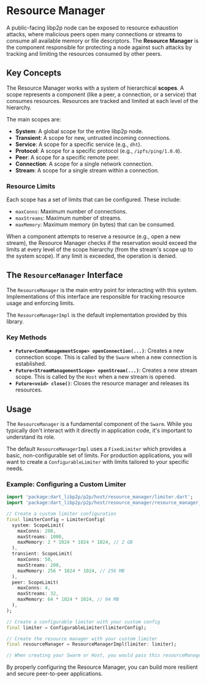 # Resource Manager

A public-facing libp2p node can be exposed to resource exhaustion attacks, where malicious peers open many connections or streams to consume all available memory or file descriptors. The **Resource Manager** is the component responsible for protecting a node against such attacks by tracking and limiting the resources consumed by other peers.

## Key Concepts

The Resource Manager works with a system of hierarchical **scopes**. A scope represents a component (like a peer, a connection, or a service) that consumes resources. Resources are tracked and limited at each level of the hierarchy.

The main scopes are:
-   **System**: A global scope for the entire libp2p node.
-   **Transient**: A scope for new, untrusted incoming connections.
-   **Service**: A scope for a specific service (e.g., `dht`).
-   **Protocol**: A scope for a specific protocol (e.g., `/ipfs/ping/1.0.0`).
-   **Peer**: A scope for a specific remote peer.
-   **Connection**: A scope for a single network connection.
-   **Stream**: A scope for a single stream within a connection.

### Resource Limits

Each scope has a set of limits that can be configured. These include:
-   `maxConns`: Maximum number of connections.
-   `maxStreams`: Maximum number of streams.
-   `maxMemory`: Maximum memory (in bytes) that can be consumed.

When a component attempts to reserve a resource (e.g., open a new stream), the Resource Manager checks if the reservation would exceed the limits at every level of the scope hierarchy (from the stream's scope up to the system scope). If any limit is exceeded, the operation is denied.

## The `ResourceManager` Interface

The `ResourceManager` is the main entry point for interacting with this system. Implementations of this interface are responsible for tracking resource usage and enforcing limits.

The `ResourceManagerImpl` is the default implementation provided by this library.

### Key Methods

-   **`Future<ConnManagementScope> openConnection(...)`**: Creates a new connection scope. This is called by the `Swarm` when a new connection is established.
-   **`Future<StreamManagementScope> openStream(...)`**: Creates a new stream scope. This is called by the `Host` when a new stream is opened.
-   **`Future<void> close()`**: Closes the resource manager and releases its resources.

## Usage

The `ResourceManager` is a fundamental component of the `Swarm`. While you typically don't interact with it directly in application code, it's important to understand its role.

The default `ResourceManagerImpl` uses a `FixedLimiter` which provides a basic, non-configurable set of limits. For production applications, you will want to create a `ConfigurableLimiter` with limits tailored to your specific needs.

### Example: Configuring a Custom Limiter

```dart
import 'package:dart_libp2p/p2p/host/resource_manager/limiter.dart';
import 'package:dart_libp2p/p2p/host/resource_manager/resource_manager_impl.dart';

// Create a custom limiter configuration
final limiterConfig = LimiterConfig(
  system: ScopeLimit(
    maxConns: 200,
    maxStreams: 1000,
    maxMemory: 2 * 1024 * 1024 * 1024, // 2 GB
  ),
  transient: ScopeLimit(
    maxConns: 50,
    maxStreams: 200,
    maxMemory: 256 * 1024 * 1024, // 256 MB
  ),
  peer: ScopeLimit(
    maxConns: 4,
    maxStreams: 32,
    maxMemory: 64 * 1024 * 1024, // 64 MB
  ),
);

// Create a configurable limiter with your custom config
final limiter = ConfigurableLimiter(limiterConfig);

// Create the resource manager with your custom limiter
final resourceManager = ResourceManagerImpl(limiter: limiter);

// When creating your Swarm or Host, you would pass this resourceManager in.
```

By properly configuring the Resource Manager, you can build more resilient and secure peer-to-peer applications.
